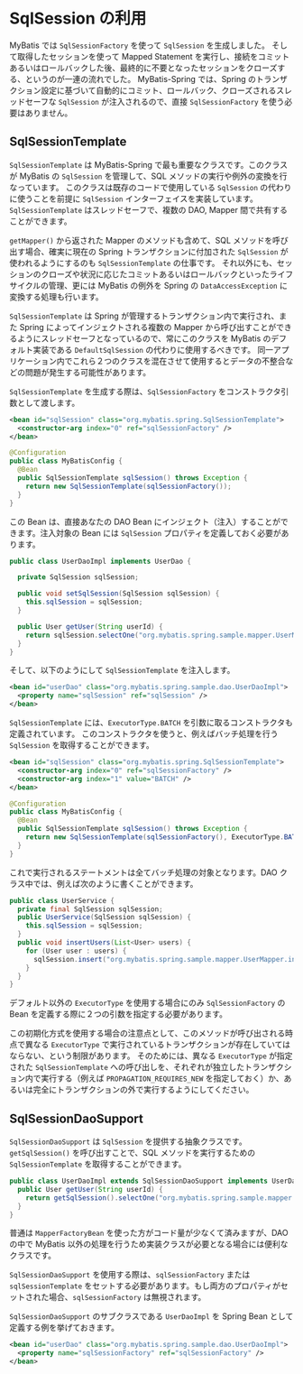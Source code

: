<a name="SqlSession_の利用"></a>
# SqlSession の利用

MyBatis では `SqlSessionFactory` を使って `SqlSession` を生成しました。
そして取得したセッションを使って Mapped Statement を実行し、接続をコミットあるいはロールバックした後、最終的に不要となったセッションをクローズする、というのが一連の流れでした。
MyBatis-Spring では、Spring のトランザクション設定に基づいて自動的にコミット、ロールバック、クローズされるスレッドセーフな `SqlSession` が注入されるので、直接 `SqlSessionFactory` を使う必要はありません。

## SqlSessionTemplate

`SqlSessionTemplate` は MyBatis-Spring で最も重要なクラスです。このクラスが MyBatis の `SqlSession` を管理して、SQL メソッドの実行や例外の変換を行なっています。
このクラスは既存のコードで使用している `SqlSession` の代わりに使うことを前提に `SqlSession` インターフェイスを実装しています。`SqlSessionTemplate` はスレッドセーフで、複数の DAO, Mapper 間で共有することができます。

`getMapper()` から返された Mapper のメソッドも含めて、SQL メソッドを呼び出す場合、確実に現在の Spring トランザクションに付加された `SqlSession` が使われるようにするのも `SqlSessionTemplate` の仕事です。
それ以外にも、セッションのクローズや状況に応じたコミットあるいはロールバックといったライフサイクルの管理、更には MyBatis の例外を Spring の `DataAccessException` に変換する処理も行います。

`SqlSessionTemplate` は Spring が管理するトランザクション内で実行され、また Spring によってインジェクトされる複数の Mapper から呼び出すことができるようにスレッドセーフとなっているので、常にこのクラスを MyBatis のデフォルト実装である `DefaultSqlSession` の代わりに使用するべきです。
同一アプリケーション内でこれら２つのクラスを混在させて使用するとデータの不整合などの問題が発生する可能性があります。

`SqlSessionTemplate` を生成する際は、`SqlSessionFactory` をコンストラクタ引数として渡します。

```xml
<bean id="sqlSession" class="org.mybatis.spring.SqlSessionTemplate">
  <constructor-arg index="0" ref="sqlSessionFactory" />
</bean>
```
```java
@Configuration
public class MyBatisConfig {
  @Bean
  public SqlSessionTemplate sqlSession() throws Exception {
    return new SqlSessionTemplate(sqlSessionFactory());
  }
}
```

この Bean は、直接あなたの DAO Bean にインジェクト（注入）することができます。注入対象の Bean には `SqlSession` プロパティを定義しておく必要があります。

```java
public class UserDaoImpl implements UserDao {

  private SqlSession sqlSession;

  public void setSqlSession(SqlSession sqlSession) {
    this.sqlSession = sqlSession;
  }

  public User getUser(String userId) {
    return sqlSession.selectOne("org.mybatis.spring.sample.mapper.UserMapper.getUser", userId);
  }
}
```

そして、以下のようにして `SqlSessionTemplate` を注入します。

```xml
<bean id="userDao" class="org.mybatis.spring.sample.dao.UserDaoImpl">
  <property name="sqlSession" ref="sqlSession" />
</bean>
```

`SqlSessionTemplate` には、`ExecutorType.BATCH` を引数に取るコンストラクタも定義されています。
このコンストラクタを使うと、例えばバッチ処理を行う `SqlSession` を取得することができます。

```xml
<bean id="sqlSession" class="org.mybatis.spring.SqlSessionTemplate">
  <constructor-arg index="0" ref="sqlSessionFactory" />
  <constructor-arg index="1" value="BATCH" />
</bean>
```

```java
@Configuration
public class MyBatisConfig {
  @Bean
  public SqlSessionTemplate sqlSession() throws Exception {
    return new SqlSessionTemplate(sqlSessionFactory(), ExecutorType.BATCH);
  }
}
```

これで実行されるステートメントは全てバッチ処理の対象となります。DAO クラス中では、例えば次のように書くことができます。

```java
public class UserService {
  private final SqlSession sqlSession;
  public UserService(SqlSession sqlSession) {
    this.sqlSession = sqlSession;
  }
  public void insertUsers(List<User> users) {
    for (User user : users) {
      sqlSession.insert("org.mybatis.spring.sample.mapper.UserMapper.insertUser", user);
    }
  }
}
```

デフォルト以外の `ExecutorType` を使用する場合にのみ `SqlSessionFactory` の Bean を定義する際に２つの引数を指定する必要があります。

この初期化方式を使用する場合の注意点として、このメソッドが呼び出される時点で異なる `ExecutorType` で実行されているトランザクションが存在していてはならない、という制限があります。
そのためには、異なる `ExecutorType` が指定された `SqlSessionTemplate` への呼び出しを、それぞれが独立したトランザクション内で実行する（例えば `PROPAGATION_REQUIRES_NEW` を指定しておく）か、あるいは完全にトランザクションの外で実行するようにしてください。

## SqlSessionDaoSupport

`SqlSessionDaoSupport` は `SqlSession` を提供する抽象クラスです。`getSqlSession()` を呼び出すことで、SQL メソッドを実行するための `SqlSessionTemplate` を取得することができます。

```java
public class UserDaoImpl extends SqlSessionDaoSupport implements UserDao {
  public User getUser(String userId) {
    return getSqlSession().selectOne("org.mybatis.spring.sample.mapper.UserMapper.getUser", userId);
  }
}
```

普通は `MapperFactoryBean` を使った方がコード量が少なくて済みますが、DAO の中で MyBatis 以外の処理を行うため実装クラスが必要となる場合には便利なクラスです。

`SqlSessionDaoSupport` を使用する際は、`sqlSessionFactory` または `sqlSessionTemplate` をセットする必要があります。もし両方のプロパティがセットされた場合、`sqlSessionFactory` は無視されます。

`SqlSessionDaoSupport` のサブクラスである `UserDaoImpl` を Spring Bean として定義する例を挙げておきます。

```xml
<bean id="userDao" class="org.mybatis.spring.sample.dao.UserDaoImpl">
  <property name="sqlSessionFactory" ref="sqlSessionFactory" />
</bean>
```
